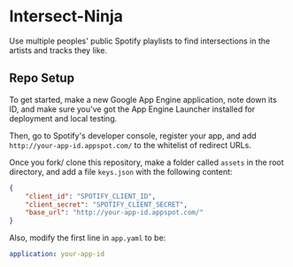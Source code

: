 # Intersect-Ninja
Use multiple peoples' public Spotify playlists to find intersections in the artists and tracks they like.

## Repo Setup

To get started, make a new Google App Engine application, note down its ID, and make sure you've got the App Engine Launcher installed for deployment and local testing.

Then, go to Spotify's developer console, register your app, and add `http://your-app-id.appspot.com/` to the whitelist of redirect URLs.

Once you fork/ clone this repository, make a folder called `assets` in the root directory, and add a file `keys.json` with the following content:

```json
{
	"client_id": "SPOTIFY_CLIENT_ID",
	"client_secret": "SPOTIFY_CLIENT_SECRET",
	"base_url": "http://your-app-id.appspot.com/"
}
```

Also, modify the first line in `app.yaml` to be:

```yaml
application: your-app-id
```